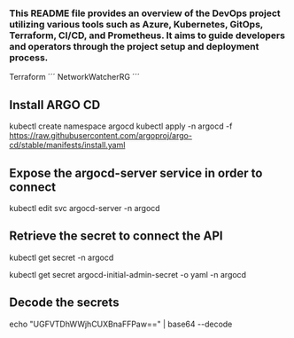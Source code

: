 ### This README file provides an overview of the DevOps project utilizing various tools such as Azure, Kubernetes, GitOps, Terraform, CI/CD, and Prometheus. It aims to guide developers and operators through the project setup and deployment process.

Terraform
´´´
NetworkWatcherRG
´´´

## Install ARGO CD

kubectl create namespace argocd
kubectl apply -n argocd -f https://raw.githubusercontent.com/argoproj/argo-cd/stable/manifests/install.yaml

## Expose the argocd-server service in order to connect
kubectl edit svc argocd-server -n argocd

## Retrieve the secret to connect the API
kubectl get secret -n argocd

kubectl get secret argocd-initial-admin-secret -o yaml -n argocd

## Decode the secrets
echo "UGFVTDhWWjhCUXBnaFFPaw==" | base64 --decode